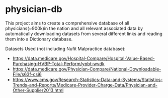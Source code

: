 # physician-db
This project aims to create a comprehensive database of all physicians(~900k)in the nation and all relevant associated data by automatically downloading datasets from several different links and reading them into a Dictionary database.

Datasets Used (not including Nufit Malpractice database):
- https://data.medicare.gov/Hospital-Compare/Hospital-Value-Based-Purchasing-HVBP-Total-Perform/ypbt-wvdk 
- https://data.medicare.gov/Physician-Compare/National-Downloadable-File/s63f-csi6
- https://www.cms.gov/Research-Statistics-Data-and-Systems/Statistics-Trends-and-Reports/Medicare-Provider-Charge-Data/Physician-and-Other-Supplier2013.html

